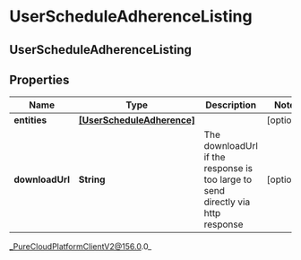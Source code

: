 # UserScheduleAdherenceListing

## UserScheduleAdherenceListing

## Properties

|Name | Type | Description | Notes|
|------------ | ------------- | ------------- | -------------|
| **entities** | [**[UserScheduleAdherence]**](UserScheduleAdherence) |  | [optional] |
| **downloadUrl** | **String** | The downloadUrl if the response is too large to send directly via http response | [optional] |



_PureCloudPlatformClientV2@156.0.0_
